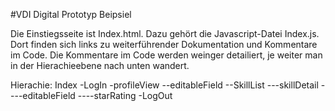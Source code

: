 #VDI Digital Prototyp Beipsiel

Die Einstiegsseite ist Index.html. Dazu gehört die Javascript-Datei Index.js.
Dort finden sich links zu weiterführender Dokumentation und Kommentare im Code. Die Kommentare im Code werden weinger detailiert, je weiter man in der Hierachieebene nach unten wandert.

Hierachie:
Index
-LogIn
-profileView
--editableField
--SkillList
---skillDetail
----editableField
----starRating
-LogOut
